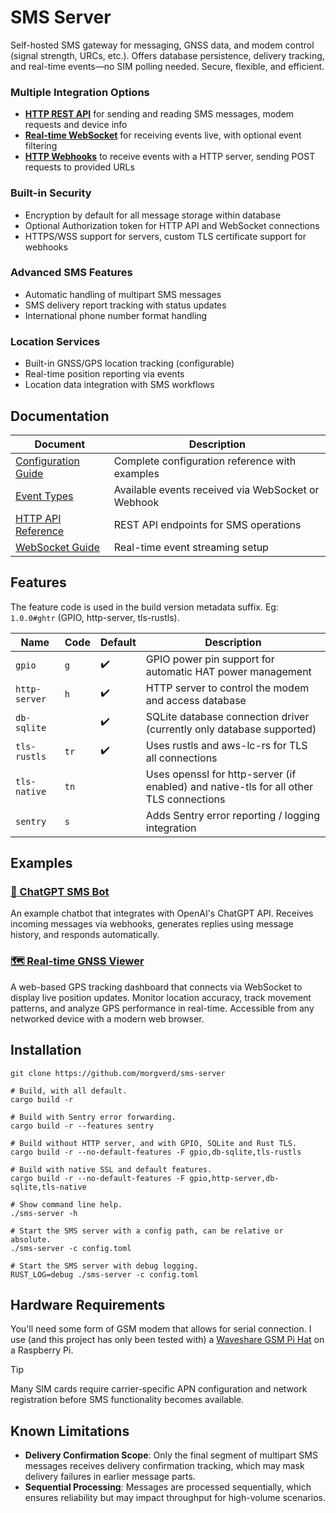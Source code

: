 # SMS Server

Self-hosted SMS gateway for messaging, GNSS data, and modem control (signal strength, URCs, etc.).
Offers database persistence, delivery tracking, and real-time events—no SIM polling needed.
Secure, flexible, and efficient.

### **Multiple Integration Options**
- **[HTTP REST API](docs/http.md)** for sending and reading SMS messages, modem requests and device info
- **[Real-time WebSocket](docs/websocket.md)** for receiving events live, with optional event filtering
- **[HTTP Webhooks](docs/events.md)** to receive events with a HTTP server, sending POST requests to provided URLs

### **Built-in Security**
- Encryption by default for all message storage within database
- Optional Authorization token for HTTP API and WebSocket connections
- HTTPS/WSS support for servers, custom TLS certificate support for webhooks

### **Advanced SMS Features**
- Automatic handling of multipart SMS messages
- SMS delivery report tracking with status updates
- International phone number format handling

### **Location Services**
- Built-in GNSS/GPS location tracking (configurable)
- Real-time position reporting via events
- Location data integration with SMS workflows

## Documentation

| Document                                     | Description                                        |
|----------------------------------------------|----------------------------------------------------|
| [Configuration Guide](docs/configuration.md) | Complete configuration reference with examples     |
| [Event Types](docs/events.md)                | Available events received via WebSocket or Webhook |
| [HTTP API Reference](docs/http.md)           | REST API endpoints for SMS operations              |
| [WebSocket Guide](docs/websocket.md)         | Real-time event streaming setup                    |

## Features

The feature code is used in the build version metadata suffix. Eg: `1.0.0#ghtr` (GPIO, http-server, tls-rustls).

| Name          | Code | Default | Description                                                                            |
|---------------|------|---------|----------------------------------------------------------------------------------------|
| `gpio`        | `g`  | ✔️      | GPIO power pin support for automatic HAT power management                              |
| `http-server` | `h`  | ✔️      | HTTP server to control the modem and access database                                   |
| `db-sqlite`   |      | ✔️      | SQLite database connection driver (currently only database supported)                  |
| `tls-rustls`  | `tr` | ✔️      | Uses rustls and aws-lc-rs for TLS all connections                                      | 
| `tls-native`  | `tn` |         | Uses openssl for http-server (if enabled) and native-tls for all other TLS connections |
| `sentry`      | `s`  |         | Adds Sentry error reporting / logging integration                                      |

## Examples

### [💬 ChatGPT SMS Bot](examples/chatgpt-sms)

An example chatbot that integrates with OpenAI's ChatGPT API. Receives incoming messages via webhooks, generates replies using message history, and responds automatically.

### [🗺️ Real-time GNSS Viewer](examples/gnss-viewer)

A web-based GPS tracking dashboard that connects via WebSocket to display live position updates. Monitor location accuracy, track movement patterns, and analyze GPS performance in real-time. Accessible from any networked device with a modern web browser.

## Installation

```shell
git clone https://github.com/morgverd/sms-server

# Build, with all default.
cargo build -r

# Build with Sentry error forwarding.
cargo build -r --features sentry

# Build without HTTP server, and with GPIO, SQLite and Rust TLS.
cargo build -r --no-default-features -F gpio,db-sqlite,tls-rustls

# Build with native SSL and default features.
cargo build -r --no-default-features -F gpio,http-server,db-sqlite,tls-native 
```
```shell
# Show command line help.
./sms-server -h

# Start the SMS server with a config path, can be relative or absolute.
./sms-server -c config.toml

# Start the SMS server with debug logging.
RUST_LOG=debug ./sms-server -c config.toml
```
## Hardware Requirements

You'll need some form of GSM modem that allows for serial connection.
I use (and this project has only been tested with) a [Waveshare GSM Pi Hat](https://www.waveshare.com/gsm-gprs-gnss-hat.htm) on a Raspberry Pi.

> [!TIP]
> Many SIM cards require carrier-specific APN configuration and network registration before SMS functionality becomes available.

## Known Limitations

- **Delivery Confirmation Scope**: Only the final segment of multipart SMS messages receives delivery confirmation tracking, which may mask delivery failures in earlier message parts.
- **Sequential Processing**: Messages are processed sequentially, which ensures reliability but may impact throughput for high-volume scenarios.